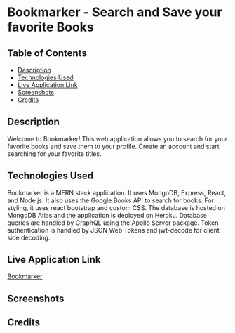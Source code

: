 # Bookmarker - Search and Save your favorite Books

## Table of Contents
- [Description](#description)
- [Technologies Used](#technologies-used)
- [Live Application Link](#live-application-link)
- [Screenshots](#screenshots)
- [Credits](#credits)

## Description
Welcome to Bookmarker! This web application allows you to search for your favorite books and save them to your profile. Create an account and start searching for your favorite titles. 

## Technologies Used
Bookmarker is a MERN stack application. It uses MongoDB, Express, React, and Node.js. It also uses the Google Books API to search for books. For styling, it uses react bootstrap and custom CSS. The database is hosted on MongoDB Atlas and the application is deployed on Heroku. Database queries are handled by GraphQL using the Apollo Server package. Token authentication is handled by JSON Web Tokens and jwt-decode for client side decoding. 

## Live Application Link
[Bookmarker]()

## Screenshots

## Credits 



